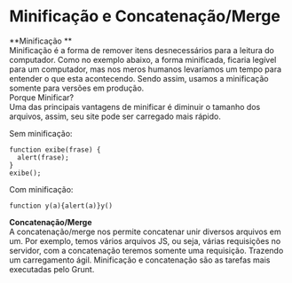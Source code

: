 # Minificação e Concatenação/Merge

**Minificação **  
Minificação é a forma de remover itens desnecessários para a leitura do computador. Como no exemplo abaixo, a forma minificada, ficaria legível para um computador, mas nos meros humanos levaríamos um tempo para entender o que esta acontecendo. Sendo assim, usamos a minificação somente para versões em produção.  
     Porque Minificar?  
Uma das principais vantagens de minificar é diminuir o tamanho dos arquivos, assim, seu site pode ser carregado mais rápido.

Sem minificação:

```
function exibe(frase) {
  alert(frase);
}
exibe();
```

Com minificação:

```
function y(a){alert(a)}y()
```

**Concatenação/Merge**  
A concatenação/merge nos permite concatenar unir diversos arquivos em um. Por exemplo, temos vários arquivos JS, ou seja, várias requisições no servidor, com a concatenação teremos somente uma requisição. Trazendo um carregamento ágil. Minificação e concatenação são as tarefas mais executadas pelo Grunt.



